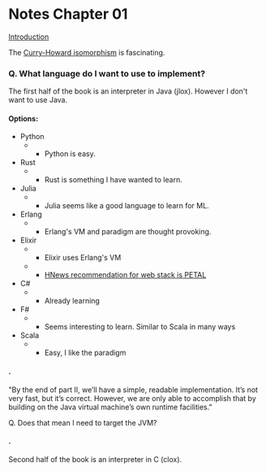 


# Notes Chapter 01

[Introduction](https://craftinginterpreters.com/introduction.html)


The [Curry-Howard isomorphism](https://en.wikipedia.org/wiki/Curry%E2%80%93Howard_correspondence) is fascinating.


### Q. What language do I want to use to implement?

The first half of the book is an interpreter in Java (jlox). However I don't
want to use Java.


#### Options:
* Python
  * + Python is easy.
* Rust
  * + Rust is something I have wanted to learn.
* Julia
  * + Julia seems like a good language to learn for ML.
* Erlang
  * + Erlang's VM and paradigm are thought provoking.
* Elixir
  * + Elixir uses Erlang's VM
  * + [HNews recommendation for web stack is PETAL](https://news.ycombinator.com/item?id=34538138)
* C#
  * + Already learning
* F#
  * + Seems interesting to learn. Similar to Scala in many ways
* Scala
  * + Easy, I like the paradigm


#### .

"By the end of part II, we’ll have a simple, readable implementation. It’s not very fast, but it’s correct. However, we are only able to accomplish that by building on the Java virtual machine’s own runtime facilities."

Q. Does that mean I need to target the JVM?

#### .

Second half of the book is an interpreter in C (clox).



